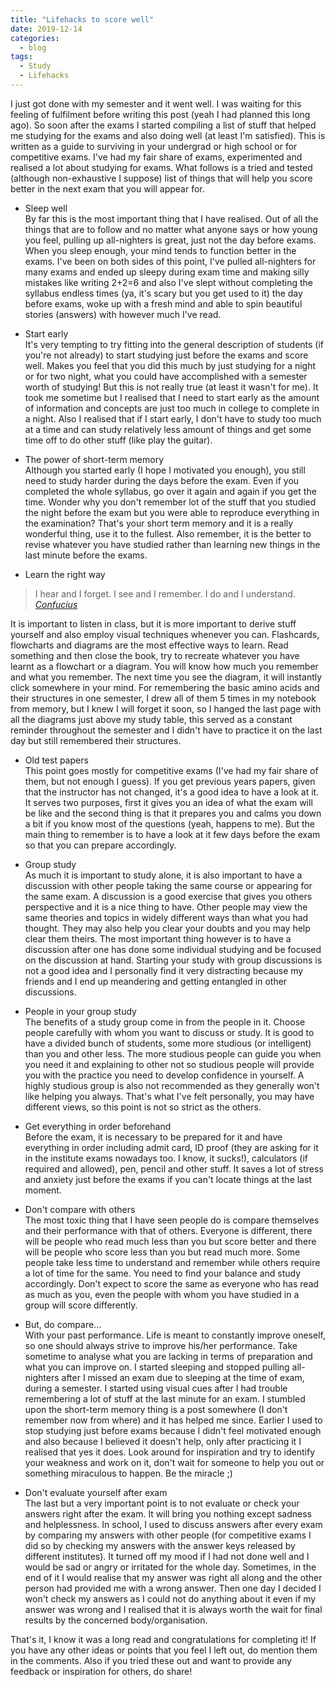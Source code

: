 ```yaml
---
title: "Lifehacks to score well"
date: 2019-12-14
categories:
  - blog
tags:
  - Study
  - Lifehacks
---
```


I just got done with my semester and it went well. I was waiting for this feeling of fulfilment before writing this post (yeah I had planned this long ago). So soon after the exams I started compiling a list of stuff that helped me studying for the exams and also doing well (at least I'm satisfied). This is written as a guide to surviving in your undergrad or high school or for competitive exams. I've had my fair share of exams,  experimented and realised a lot about studying for exams. What follows is a tried and tested (although non-exhaustive I suppose) list of things that will help you score better in the next exam that you will appear for.

- Sleep well  
By far this is the most important thing that I have realised. Out of all the things that are to follow and no matter what anyone says or how young you feel, pulling up all-nighters is great, just not the day before exams. When you sleep enough, your mind tends to function better in the exams. I've been on both sides of this point, I've pulled all-nighters for many exams and ended up sleepy during exam time and making silly mistakes like writing 2+2=6 and also I've slept without completing the syllabus endless times (ya, it's scary but you get used to it) the day before exams, woke up with a fresh mind and able to spin beautiful stories (answers) with however much I've read.

- Start early  
It's very tempting to try fitting into the general description of students (if you're not already) to start studying just before the exams and score well. Makes you feel that you did this much by just studying for a night or for two night, what you could have accomplished with a semester worth of studying! But this is not really true (at least it wasn't for me). It took me sometime but I realised that I need to start early as the amount of information and concepts are just too much in college to complete in a night. Also I realised that if I start early, I don't have to study too much at a time and can study relatively less amount of things and get some time off to do other stuff (like play the guitar).

- The power of short-term memory  
Although you started early (I hope I motivated you enough), you still need to study harder during the days before the exam. Even if you completed the whole syllabus, go over it again and again if you get the time. Wonder why you don't remember lot of the stuff that you studied the night before the exam but you were able to reproduce everything in the examination? That's your short term memory and it is a really wonderful thing, use it to the fullest. Also remember, it is the better to revise whatever you have studied rather than learning new things in the last minute before the exams.

- Learn the right way  
>I hear and I forget. I see and I remember. I do and I understand.
><cite><a href="https://www.brainyquote.com/quotes/confucius_136802">Confucius</a></cite>  

It is important to listen in class, but it is more important to derive stuff yourself and also employ visual techniques whenever you can. Flashcards, flowcharts and diagrams are the most effective ways to learn. Read something and then close the book, try to recreate whatever you have learnt as a flowchart or a diagram. You will know how much you remember and what you remember. The next time you see the diagram, it will instantly click somewhere in your mind. For remembering the basic amino acids and their structures in one semester, I drew all of them 5 times in my notebook from memory, but I knew I will forget it soon, so I hanged the last page with all the diagrams just above my study table, this served as a constant reminder throughout the semester and I didn't have to practice it on the last day but still remembered their structures.

- Old test papers  
This point goes mostly for competitive exams (I've had my fair share of them, but not enough I guess). If you get previous years papers, given that the instructor has not changed, it's a good idea to have a look at it. It serves two purposes, first it gives you an idea of what the exam will be like and the second thing is that it prepares you and calms you down a bit if you know most of the questions (yeah, happens to me). But the main thing to remember is to have a look at it few days before the exam so that you can prepare accordingly.

- Group study  
As much it is important to study alone, it is also important to have a discussion with other people taking the same course or appearing for the same exam. A discussion is a good exercise that gives you others perspective and it is a nice thing to have. Other people may view the same theories and topics in widely different ways than what you had thought. They may also help you clear your doubts and you may help clear them theirs. The most important thing however is to have a discussion after one has done some individual studying and be focused on the discussion at hand. Starting your study with group discussions is not a good idea and I personally find it very distracting because my friends and I end up meandering and getting entangled in other discussions.

- People in your group study  
The benefits of a study group come in from the people in it. Choose people carefully with whom you want to discuss or study. It is good to have a divided bunch of students, some more studious (or intelligent) than you and other less. The more studious people can guide you when you need it and explaining to other not so studious people will provide you with the practice you need to develop confidence in yourself. A highly studious group is also not recommended as they generally won't like helping you always. That's what I've felt personally, you may have different views, so this point is not so strict as the others.

- Get everything in order beforehand  
Before the exam, it is necessary to be prepared for it and have everything in order including admit card, ID proof (they are asking for it in the institute exams nowadays too. I know, it sucks!), calculators (if required and allowed), pen, pencil and other stuff. It saves a lot of stress and anxiety just before the exams if you can't locate things at the last moment.

- Don't compare with others  
The most toxic thing that I have seen people do is compare themselves and their performance with that of others. Everyone is different, there will be people who read much less than you but score better and there will be people who score less than you but read much more. Some people take less time to understand and remember while others require a lot of time for the same. You need to find your balance and study accordingly. Don't expect to score the same as everyone who has read as much as you, even the people with whom you have studied in a group will score differently.

- But, do compare...  
With your past performance. Life is meant to constantly improve oneself, so one should always strive to improve his/her performance. Take sometime to analyse what you are lacking in terms of preparation and what you can improve on. I started sleeping and stopped pulling all-nighters after I missed an exam due to sleeping at the time of exam, during a semester. I started using visual cues after I had trouble remembering a lot of stuff at the last minute for an exam. I stumbled upon the short-term memory thing is a post somewhere (I don't remember now from where) and it has helped me since. Earlier I used to stop studying just before exams because I didn't feel motivated enough and also because I believed it doesn't help, only after practicing it I realised that yes it does. Look around for inspiration and try to identify your weakness and work on it, don't wait for someone to help you out or something miraculous to happen. Be the miracle ;)

- Don't evaluate yourself after exam  
The last but a very important point is to not evaluate or check your answers right after the exam. It will bring you nothing except sadness and helplessness. In school, I used to discuss answers after every exam by comparing my answers with other people (for competitive exams I did so by checking my answers with the answer keys released by different institutes). It turned off my mood if I had not done well and I would be sad or angry or irritated for the whole day. Sometimes, in the end of it I would realise that my answer was right all along and the other person had provided me with a wrong answer. Then one day I decided I won't check my answers as I could not do anything about it even if my answer was wrong and I realised that it is always worth the wait for final results by the concerned body/organisation.

That's it, I know it was a long read and congratulations for completing it! If you have any other ideas or points that you feel I left out, do mention them in the comments. Also if you tried these out and want to provide any feedback or inspiration for others, do share!
